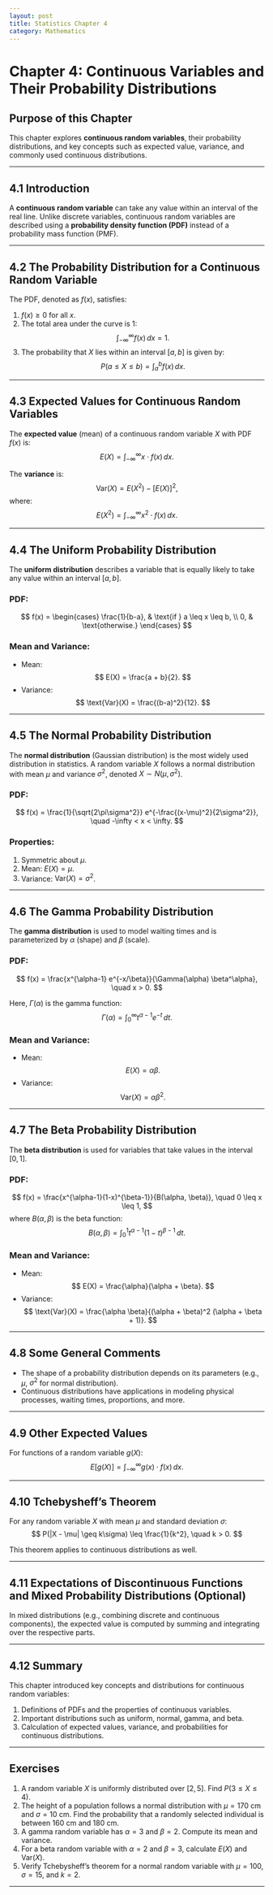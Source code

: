 ```yaml
---
layout: post
title: Statistics Chapter 4
category: Mathematics
---
```


# Chapter 4: Continuous Variables and Their Probability Distributions

## Purpose of this Chapter
This chapter explores **continuous random variables**, their probability distributions, and key concepts such as expected value, variance, and commonly used continuous distributions.

---

## 4.1 Introduction

A **continuous random variable** can take any value within an interval of the real line. Unlike discrete variables, continuous random variables are described using a **probability density function (PDF)** instead of a probability mass function (PMF).

---

## 4.2 The Probability Distribution for a Continuous Random Variable

The PDF, denoted as $f(x)$, satisfies:
1. $f(x) \geq 0$ for all $x$.
2. The total area under the curve is 1:
   $$
   \int_{-\infty}^\infty f(x) \, dx = 1.
   $$
3. The probability that $X$ lies within an interval $[a, b]$ is given by:
   $$
   P(a \leq X \leq b) = \int_a^b f(x) \, dx.
   $$

---

## 4.3 Expected Values for Continuous Random Variables

The **expected value** (mean) of a continuous random variable $X$ with PDF $f(x)$ is:
$$
E(X) = \int_{-\infty}^\infty x \cdot f(x) \, dx.
$$

The **variance** is:
$$
\text{Var}(X) = E(X^2) - [E(X)]^2,
$$
where:
$$
E(X^2) = \int_{-\infty}^\infty x^2 \cdot f(x) \, dx.
$$

---

## 4.4 The Uniform Probability Distribution

The **uniform distribution** describes a variable that is equally likely to take any value within an interval $[a, b]$.

### PDF:
$$
f(x) =
\begin{cases} 
\frac{1}{b-a}, & \text{if } a \leq x \leq b, \\
0, & \text{otherwise.}
\end{cases}
$$

### Mean and Variance:
- Mean:
  $$
  E(X) = \frac{a + b}{2}.
  $$
- Variance:
  $$
  \text{Var}(X) = \frac{(b-a)^2}{12}.
  $$

---

## 4.5 The Normal Probability Distribution

The **normal distribution** (Gaussian distribution) is the most widely used distribution in statistics. A random variable $X$ follows a normal distribution with mean $\mu$ and variance $\sigma^2$, denoted $X \sim N(\mu, \sigma^2)$.

### PDF:
$$
f(x) = \frac{1}{\sqrt{2\pi\sigma^2}} e^{-\frac{(x-\mu)^2}{2\sigma^2}}, \quad -\infty < x < \infty.
$$

### Properties:
1. Symmetric about $\mu$.
2. Mean: $E(X) = \mu$.
3. Variance: $\text{Var}(X) = \sigma^2$.

---

## 4.6 The Gamma Probability Distribution

The **gamma distribution** is used to model waiting times and is parameterized by $\alpha$ (shape) and $\beta$ (scale).

### PDF:
$$
f(x) = \frac{x^{\alpha-1} e^{-x/\beta}}{\Gamma(\alpha) \beta^\alpha}, \quad x > 0.
$$

Here, $\Gamma(\alpha)$ is the gamma function:
$$
\Gamma(\alpha) = \int_0^\infty t^{\alpha-1} e^{-t} \, dt.
$$

### Mean and Variance:
- Mean:
  $$
  E(X) = \alpha \beta.
  $$
- Variance:
  $$
  \text{Var}(X) = \alpha \beta^2.
  $$

---

## 4.7 The Beta Probability Distribution

The **beta distribution** is used for variables that take values in the interval $[0, 1]$.

### PDF:
$$
f(x) = \frac{x^{\alpha-1}(1-x)^{\beta-1}}{B(\alpha, \beta)}, \quad 0 \leq x \leq 1,
$$
where $B(\alpha, \beta)$ is the beta function:
$$
B(\alpha, \beta) = \int_0^1 t^{\alpha-1} (1-t)^{\beta-1} \, dt.
$$

### Mean and Variance:
- Mean:
  $$
  E(X) = \frac{\alpha}{\alpha + \beta}.
  $$
- Variance:
  $$
  \text{Var}(X) = \frac{\alpha \beta}{(\alpha + \beta)^2 (\alpha + \beta + 1)}.
  $$

---

## 4.8 Some General Comments

- The shape of a probability distribution depends on its parameters (e.g., $\mu$, $\sigma^2$ for normal distribution).
- Continuous distributions have applications in modeling physical processes, waiting times, proportions, and more.

---

## 4.9 Other Expected Values

For functions of a random variable $g(X)$:
$$
E[g(X)] = \int_{-\infty}^\infty g(x) \cdot f(x) \, dx.
$$

---

## 4.10 Tchebysheff’s Theorem

For any random variable $X$ with mean $\mu$ and standard deviation $\sigma$:
$$
P(|X - \mu| \geq k\sigma) \leq \frac{1}{k^2}, \quad k > 0.
$$

This theorem applies to continuous distributions as well.

---

## 4.11 Expectations of Discontinuous Functions and Mixed Probability Distributions (Optional)

In mixed distributions (e.g., combining discrete and continuous components), the expected value is computed by summing and integrating over the respective parts.

---

## 4.12 Summary

This chapter introduced key concepts and distributions for continuous random variables:
1. Definitions of PDFs and the properties of continuous variables.
2. Important distributions such as uniform, normal, gamma, and beta.
3. Calculation of expected values, variance, and probabilities for continuous distributions.

---

## Exercises

1. A random variable $X$ is uniformly distributed over $[2, 5]$. Find $P(3 \leq X \leq 4)$.
2. The height of a population follows a normal distribution with $\mu = 170$ cm and $\sigma = 10$ cm. Find the probability that a randomly selected individual is between 160 cm and 180 cm.
3. A gamma random variable has $\alpha = 3$ and $\beta = 2$. Compute its mean and variance.
4. For a beta random variable with $\alpha = 2$ and $\beta = 3$, calculate $E(X)$ and $\text{Var}(X)$.
5. Verify Tchebysheff’s theorem for a normal random variable with $\mu = 100$, $\sigma = 15$, and $k = 2$.

----
